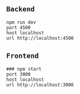 ## `Backend`
```
npm run dev
port 4500
host localhost
url http://localhost:4500 
```

## `Frontend`
```
### npm start
port 3000
host localhost
url http://localhost:3000
```